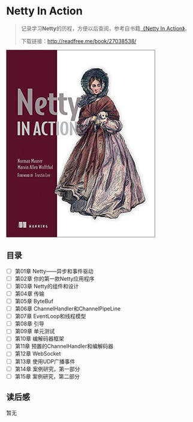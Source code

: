 # Netty In Action

> 记录学习**Netty**的历程，方便以后查阅，参考自书籍[《Netty In Action》](https://book.douban.com/subject/27038538/)。
>
> 下载链接：<http://readfree.me/book/27038538/> 

![img](assets/s28361212.jpg) 

## 目录

- [ ] 第01章 Netty——异步和事件驱动
- [ ] 第02章 你的第一款Netty应用程序
- [ ] 第03章 Netty的组件和设计
- [ ] 第04章 传输
- [ ] 第05章 ByteBuf
- [ ] 第06章 ChannelHandler和ChannelPipeLine
- [ ] 第07章 EventLoop和线程模型
- [ ] 第08章 引导
- [ ] 第09章 单元测试
- [ ] 第10章 编解码器框架
- [ ] 第11章 预置的ChannelHandler和编解码器
- [ ] 第12章 WebSocket
- [ ] 第13章 使用UDP广播事件
- [ ] 第14章 案例研究，第一部分
- [ ] 第15章 案例研究，第二部分

## 读后感

暂无